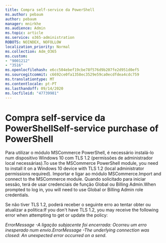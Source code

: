 ```yaml
---
title: Compra self-service da PowerShell
ms.author: pebaum
author: pebaum
manager: mnirkhe
ms.audience: Admin
ms.topic: article
ms.service: o365-administration
ROBOTS: NOINDEX, NOFOLLOW
localization_priority: Normal
ms.collection: Adm_O365
ms.custom:
- "9001212"
- "3516"
ms.openlocfilehash: e6cc504ebef19cbe78f576d9b207fe2d951d0ef5
ms.sourcegitcommit: c6692ce0fa1358ec3529e59ca0ecdfdea4cdc759
ms.translationtype: MT
ms.contentlocale: pt-PT
ms.lasthandoff: 09/14/2020
ms.locfileid: "47739981"
---
```

# <a name="self-service-purchase-of-powershell"></a><span data-ttu-id="517fa-102">Compra self-service da PowerShell</span><span class="sxs-lookup"><span data-stu-id="517fa-102">Self-service purchase of PowerShell</span></span>

<span data-ttu-id="517fa-103">Para utilizar o módulo MSCommerce PowerShell, é necessário instalá-lo num dispositivo Windows 10 com TLS 1.2 (permissões de administrador local necessárias).</span><span class="sxs-lookup"><span data-stu-id="517fa-103">To use the MSCommerce PowerShell module, you need to install it on a Windows 10 device with TLS 1.2 (local administrator permissions required).</span></span>  <span data-ttu-id="517fa-104">Importar e ligar ao módulo MSCommerce.</span><span class="sxs-lookup"><span data-stu-id="517fa-104">Import and connect to the MSCommerce module.</span></span>  <span data-ttu-id="517fa-105">Quando solicitado para iniciar sessão, terá de usar credenciais de função Global ou Billing Admin.</span><span class="sxs-lookup"><span data-stu-id="517fa-105">When prompted to log in, you will need to use Global or Billing Admin role credentials.</span></span>  

<span data-ttu-id="517fa-106">Se não tiver TLS 1.2, poderá receber o seguinte erro ao tentar obter ou atualizar a política:</span><span class="sxs-lookup"><span data-stu-id="517fa-106">If you don't have TLS 1.2, you may receive the following error when attempting to get or update the policy:</span></span>

<span data-ttu-id="517fa-107">*ErrorMessage -A ligação subjacente foi encerrada: Ocorreu um erro inesperado num envio*.</span><span class="sxs-lookup"><span data-stu-id="517fa-107">*ErrorMessage -The underlying connection was closed: An unexpected error occurred on a send*.</span></span>



